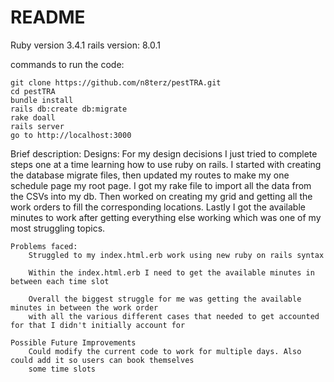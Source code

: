 # README
Ruby version 3.4.1
rails version: 8.0.1

commands to run the code:

    git clone https://github.com/n8terz/pestTRA.git
    cd pestTRA
    bundle install
    rails db:create db:migrate
    rake doall
    rails server
    go to http://localhost:3000


Brief description:
    Designs:
        For my design decisions I just tried to complete steps one at a time learning how to use 
        ruby on rails. I started with creating the database migrate files, then updated my routes to 
        make my one schedule page my root page. I got my rake file to import all the data from the CSVs
        into my db. Then worked on creating my grid and getting all the work orders to fill the corresponding 
        locations. Lastly I got the available minutes to work after getting everything else working which was 
        one of my most struggling topics.

    Problems faced:
        Struggled to my index.html.erb work using new ruby on rails syntax

        Within the index.html.erb I need to get the available minutes in between each time slot

        Overall the biggest struggle for me was getting the available minutes in between the work order
        with all the various different cases that needed to get accounted for that I didn't initially account for 

    Possible Future Improvements
        Could modify the current code to work for multiple days. Also could add it so users can book themselves 
        some time slots

